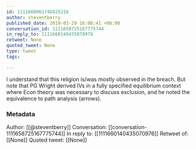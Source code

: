 ```yaml
---
id: 1111660961746825216
author: steventberry
published_date: 2019-03-29 16:06:41 +00:00
conversation_id: 1111658725167775744
in_reply_to: 1111660140435070976
retweet: None
quoted_tweet: None
type: tweet
tags:

---
```


I understand that this religion is/was mostly observed in the breach. But note that PG Wright derived IVs in a fully specified equilibrium context where Econ theory was necessary to discuss exclusion, and he noted the equivalence to path analysis (arrows).

### Metadata

Author: [[@steventberry]]
Conversation: [[conversation-1111658725167775744]]
In reply to: [[1111660140435070976]]
Retweet of: [[None]]
Quoted tweet: [[None]]
